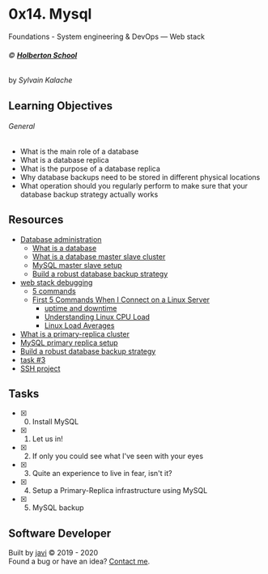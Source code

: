 # 0x14. Mysql
Foundations - System engineering & DevOps ― Web stack

###### :copyright: **[Holberton School](https://www.holbertonschool.com/)**
by _Sylvain Kalache_

## Learning Objectives
###### General
* What is the main role of a database
* What is a database replica
* What is the purpose of a database replica
* Why database backups need to be stored in different physical locations
* What operation should you regularly perform to make sure that your database backup strategy actually works

## Resources
* [Database administration](https://intranet.hbtn.io/concepts/49)
  - [What is a database](https://searchsqlserver.techtarget.com/definition/database)
  - [What is a database master slave cluster](https://www.digitalocean.com/community/tutorials/how-to-choose-a-redundancy-plan-to-ensure-high-availability#sql-replication)
  - [MySQL master slave setup](https://www.digitalocean.com/community/tutorials/how-to-set-up-master-slave-replication-in-mysql)
  - [Build a robust database backup strategy](https://www.databasejournal.com/features/mssql/developing-a-sql-server-backup-strategy.html)
* [web stack debugging](https://intranet.hbtn.io/concepts/68)
  - [5 commands](https://www.linux.com/training-tutorials/first-5-commands-when-i-connect-linux-server/)
  - [First 5 Commands When I Connect on a Linux Server](https://www.youtube.com/watch?v=1_gqlbADaAw&feature=youtu.be)
    - [uptime and downtime](https://whatis.techtarget.com/definition/uptime-and-downtime)
    - [Understanding Linux CPU Load](https://scoutapm.com/blog/understanding-load-averages)
    - [Linux Load Averages](http://www.brendangregg.com/blog/2017-08-08/linux-load-averages.html)
* [What is a primary-replica cluster](https://www.digitalocean.com/community/tutorials/how-to-choose-a-redundancy-plan-to-ensure-high-availability#sql-replication)
* [MySQL primary replica setup](https://www.digitalocean.com/community/tutorials/how-to-set-up-master-slave-replication-in-mysql)
* [Build a robust database backup strategy](https://www.databasejournal.com/features/mssql/developing-a-sql-server-backup-strategy.html)
* [task #3](https://intranet.hbtn.io/tasks/1372)
* [SSH project](https://intranet.hbtn.io/projects/244)

## Tasks
* [x] 0. Install MySQL
* [x] 1. Let us in!
* [x] 2. If only you could see what I've seen with your eyes
* [x] 3. Quite an experience to live in fear, isn't it?
* [x] 4. Setup a Primary-Replica infrastructure using MySQL
* [x] 5. MySQL backup

## Software Developer
Built by [javi](https://github.com/javi0x00) :copyright: 2019 - 2020  
Found a bug or have an idea? [Contact me](https://www.linkedin.com/in/javi0x00/).
